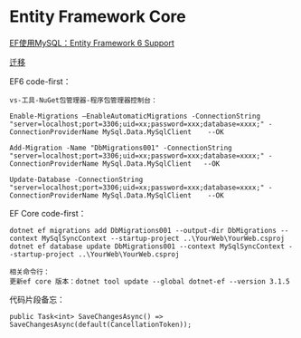 # Entity Framework Core

[EF使用MySQL：Entity Framework 6 Support](https://dev.mysql.com/doc/connector-net/en/connector-net-entityframework60.html)

[迁移](https://docs.microsoft.com/zh-cn/ef/core/managing-schemas/migrations/?tabs=dotnet-core-cli)

EF6 code-first：

```
vs-工具-NuGet包管理器-程序包管理器控制台：

Enable-Migrations –EnableAutomaticMigrations -ConnectionString "server=localhost;port=3306;uid=xx;password=xxx;database=xxxx;" -ConnectionProviderName MySql.Data.MySqlClient    --OK

Add-Migration -Name "DbMigrations001" -ConnectionString "server=localhost;port=3306;uid=xx;password=xxx;database=xxxx;" -ConnectionProviderName MySql.Data.MySqlClient   --OK

Update-Database -ConnectionString "server=localhost;port=3306;uid=xx;password=xxx;database=xxxx;" -ConnectionProviderName MySql.Data.MySqlClient    --OK
```

EF Core code-first：

```
dotnet ef migrations add DbMigrations001 --output-dir DbMigrations --context MySqlSyncContext --startup-project ..\YourWeb\YourWeb.csproj
dotnet ef database update DbMigrations001 --context MySqlSyncContext --startup-project ..\YourWeb\YourWeb.csproj

相关命令行：
更新ef core 版本：dotnet tool update --global dotnet-ef --version 3.1.5
```

代码片段备忘：

```
public Task<int> SaveChangesAsync() => SaveChangesAsync(default(CancellationToken));
```
